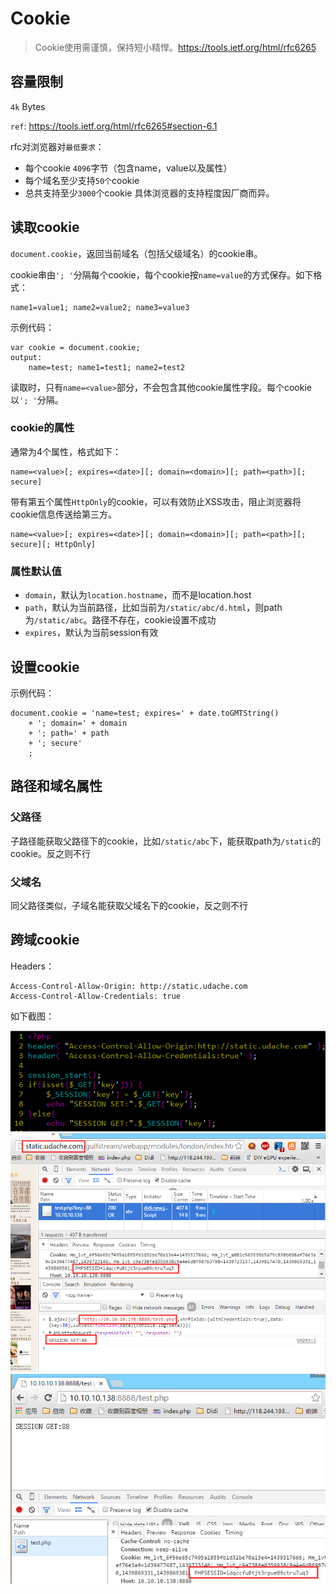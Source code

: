 # Cookie


> Cookie使用需谨慎，保持短小精悍。<https://tools.ietf.org/html/rfc6265>



## 容量限制

`4k` Bytes

`ref`: <https://tools.ietf.org/html/rfc6265#section-6.1>

rfc对浏览器对`最低要求`：
* 每个cookie `4096`字节（包含name，value以及属性）
* 每个域名至少支持`50个`cookie
* 总共支持至少`3000`个cookie
具体浏览器的支持程度因厂商而异。



## 读取cookie

`document.cookie`，返回当前域名（包括父级域名）的cookie串。

cookie串由`'; '`分隔每个cookie，每个cookie按`name=value`的方式保存。如下格式：

    name1=value1; name2=value2; name3=value3

示例代码：

    var cookie = document.cookie;
    output: 
        name=test; name1=test1; name2=test2

读取时，只有`name=<value>`部分，不会包含其他cookie属性字段。每个cookie以`'; '`分隔。



### cookie的属性

通常为4个属性，格式如下：

    name=<value>[; expires=<date>][; domain=<domain>][; path=<path>][; secure] 

带有第五个属性`HttpOnly`的cookie，可以有效防止XSS攻击，阻止浏览器将cookie信息传送给第三方。

    name=<value>[; expires=<date>][; domain=<domain>][; path=<path>][; secure][; HttpOnly] 




### 属性默认值

* `domain`，默认为`location.hostname`，而不是location.host
* `path`，默认为当前路径，比如当前为`/static/abc/d.html`，则path为`/static/abc`。路径不存在，cookie设置不成功
* `expires`，默认为当前session有效





## 设置cookie


示例代码：

    document.cookie = 'name=test; expires=' + date.toGMTString() 
        + '; domain=' + domain
        + '; path=' + path
        + '; secure'
        ;




## 路径和域名属性


### 父路径

子路径能获取父路径下的cookie，比如`/static/abc`下，能获取path为`/static`的cookie。反之则不行


### 父域名

同父路径类似，子域名能获取父域名下的cookie，反之则不行



## 跨域cookie

Headers：

    Access-Control-Allow-Origin: http://static.udache.com
    Access-Control-Allow-Credentials: true

如下截图：

<img src="./img/cookie-1.png">

<img src="./img/cookie-2.png">

<img src="./img/cookie-3.jpg">


